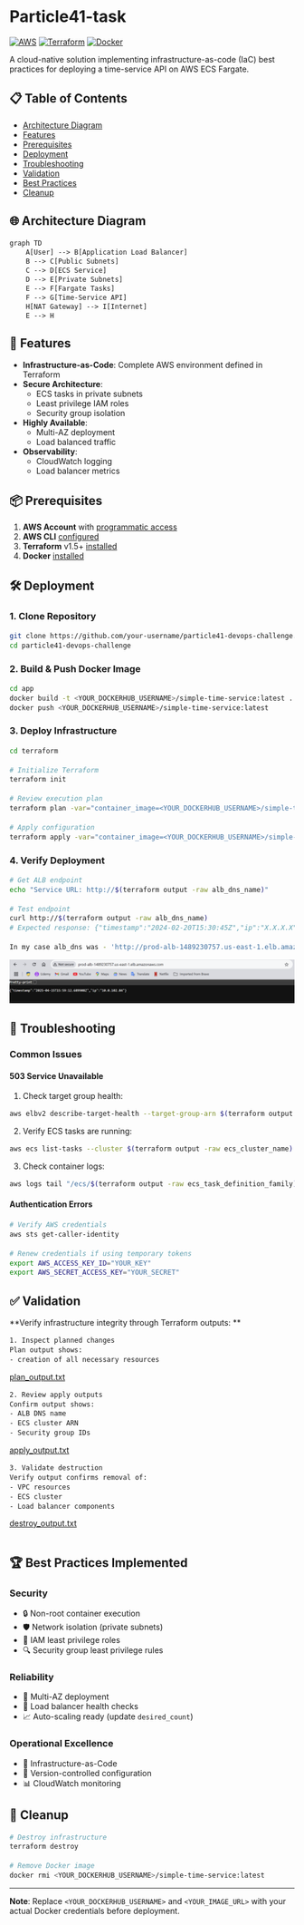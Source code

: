 # Particle41-task

[![AWS](https://img.shields.io/badge/AWS-%23FF9900.svg?style=for-the-badge&logo=amazon-aws&logoColor=white)](https://aws.amazon.com)
[![Terraform](https://img.shields.io/badge/terraform-%235835CC.svg?style=for-the-badge&logo=terraform&logoColor=white)](https://www.terraform.io/)
[![Docker](https://img.shields.io/badge/docker-%230db7ed.svg?style=for-the-badge&logo=docker&logoColor=white)](https://www.docker.com/)

A cloud-native solution implementing infrastructure-as-code (IaC) best practices for deploying a time-service API on AWS ECS Fargate.

## 📋 Table of Contents
- [Architecture Diagram](#-architecture-diagram)
- [Features](#-features)
- [Prerequisites](#-prerequisites)
- [Deployment](#-deployment)
- [Troubleshooting](#-troubleshooting)
- [Validation](#-validation)
- [Best Practices](#-best-practices)
- [Cleanup](#-cleanup)

## 🌐 Architecture Diagram

```mermaid
graph TD
    A[User] --> B[Application Load Balancer]
    B --> C[Public Subnets]
    C --> D[ECS Service]
    D --> E[Private Subnets]
    E --> F[Fargate Tasks]
    F --> G[Time-Service API]
    H[NAT Gateway] --> I[Internet]
    E --> H
```

## 🚀 Features

- **Infrastructure-as-Code**: Complete AWS environment defined in Terraform
- **Secure Architecture**: 
  - ECS tasks in private subnets
  - Least privilege IAM roles
  - Security group isolation
- **Highly Available**: 
  - Multi-AZ deployment
  - Load balanced traffic
- **Observability**: 
  - CloudWatch logging
  - Load balancer metrics

## 📦 Prerequisites

1. **AWS Account** with [programmatic access](https://docs.aws.amazon.com/IAM/latest/UserGuide/id_users_create.html)
2. **AWS CLI** [configured](https://docs.aws.amazon.com/cli/latest/userguide/cli-configure-files.html)
3. **Terraform** v1.5+ [installed](https://developer.hashicorp.com/terraform/tutorials/aws-get-started/install-cli)
4. **Docker** [installed](https://docs.docker.com/get-docker/)

## 🛠️ Deployment

### 1. Clone Repository
```bash
git clone https://github.com/your-username/particle41-devops-challenge.git
cd particle41-devops-challenge
```

### 2. Build & Push Docker Image
```bash
cd app
docker build -t <YOUR_DOCKERHUB_USERNAME>/simple-time-service:latest .
docker push <YOUR_DOCKERHUB_USERNAME>/simple-time-service:latest
```

### 3. Deploy Infrastructure
```bash
cd terraform

# Initialize Terraform
terraform init

# Review execution plan
terraform plan -var="container_image=<YOUR_DOCKERHUB_USERNAME>/simple-time-service:latest"

# Apply configuration
terraform apply -var="container_image=<YOUR_DOCKERHUB_USERNAME>/simple-time-service:latest"
```

### 4. Verify Deployment
```bash
# Get ALB endpoint
echo "Service URL: http://$(terraform output -raw alb_dns_name)"

# Test endpoint
curl http://$(terraform output -raw alb_dns_name)
# Expected response: {"timestamp":"2024-02-20T15:30:45Z","ip":"X.X.X.X"}

In my case alb_dns was - 'http://prod-alb-1489230757.us-east-1.elb.amazonaws.com/'

```
![deployment screenshot](screenshots/deployment.png)

## 🚨 Troubleshooting

### Common Issues

#### 503 Service Unavailable
1. Check target group health:
```bash
aws elbv2 describe-target-health --target-group-arn $(terraform output -raw target_group_arn)
```

2. Verify ECS tasks are running:
```bash
aws ecs list-tasks --cluster $(terraform output -raw ecs_cluster_name)
```

3. Check container logs:
```bash
aws logs tail "/ecs/$(terraform output -raw ecs_task_definition_family)" --follow
```

#### Authentication Errors
```bash
# Verify AWS credentials
aws sts get-caller-identity

# Renew credentials if using temporary tokens
export AWS_ACCESS_KEY_ID="YOUR_KEY"
export AWS_SECRET_ACCESS_KEY="YOUR_SECRET"
```

## ✅ Validation

**Verify infrastructure integrity through Terraform outputs: **

```bash
1. Inspect planned changes
Plan output shows:
- creation of all necessary resources
```
[plan_output.txt](terraform/plan_output.txt)

```bash
2. Review apply outputs
Confirm output shows:
- ALB DNS name
- ECS cluster ARN
- Security group IDs
```
[apply_output.txt](terraform/apply_output.txt)

```bash
3. Validate destruction
Verify output confirms removal of:
- VPC resources
- ECS cluster
- Load balancer components
```
[destroy_output.txt](terraform/destroy_output.txt)
<br><br>

## 🏆 Best Practices Implemented

### Security
- 🔒 Non-root container execution
- 🛡️ Network isolation (private subnets)
- 🔑 IAM least privilege roles
- 🔍 Security group least privilege rules

### Reliability
- 🔄 Multi-AZ deployment
- 🚦 Load balancer health checks
- 📈 Auto-scaling ready (update `desired_count`)

### Operational Excellence
- 📜 Infrastructure-as-Code
- 🔄 Version-controlled configuration
- 📊 CloudWatch monitoring

## 🧹 Cleanup

```bash
# Destroy infrastructure
terraform destroy

# Remove Docker image
docker rmi <YOUR_DOCKERHUB_USERNAME>/simple-time-service:latest
```

---

**Note**: Replace `<YOUR_DOCKERHUB_USERNAME>` and `<YOUR_IMAGE_URL>` with your actual Docker credentials before deployment.
